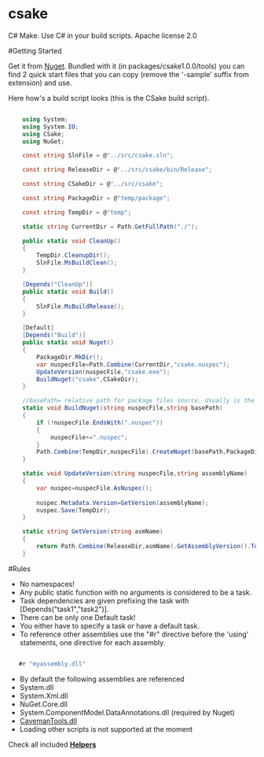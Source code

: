 csake
=====

C# Make. Use C# in your build scripts. Apache license 2.0


#Getting Started

Get it from [Nuget](https://www.nuget.org/packages/CSake/).
Bundled with it (in packages/csake1.0.0/tools) you can find 2 quick start files that you can copy (remove the '-sample' suffix from extension) and use.

Here how's a build script looks (this is the CSake build script).

```csharp

	using System;
	using System.IO;
	using CSake;
	using NuGet;

	const string SlnFile = @"../src/csake.sln";

	const string ReleaseDir = @"../src/csake/bin/Release";

	const string CSakeDir = @"../src/csake";

	const string PackageDir = @"temp/package";

	const string TempDir = @"temp";

	static string CurrentDir = Path.GetFullPath("./");

	public static void CleanUp()
	{
		TempDir.CleanupDir();
		SlnFile.MsBuildClean();
	}

	[Depends("CleanUp")]
	public static void Build()
	{
		SlnFile.MsBuildRelease();
	}

	[Default]
	[Depends("Build")]
	public static void Nuget()
	{
		PackageDir.MkDir();
		var nuspecFile=Path.Combine(CurrentDir,"csake.nuspec");
		UpdateVersion(nuspecFile,"csake.exe");
		BuildNuget("csake",CSakeDir);
	}

	//basePath= relative path for package files source. Usually is the project dir
	static void BuildNuget(string nuspecFile,string basePath)
	{
		if (!nuspecFile.EndsWith(".nuspec"))
		{
			nuspecFile+=".nuspec";
		}
		Path.Combine(TempDir,nuspecFile).CreateNuget(basePath,PackageDir);    
	}

	static void UpdateVersion(string nuspecFile,string assemblyName)
	{
		var nuspec=nuspecFile.AsNuspec();
   
		nuspec.Metadata.Version=GetVersion(assemblyName);
		nuspec.Save(TempDir);    
	}

	static string GetVersion(string asmName)
	{
		return Path.Combine(ReleaseDir,asmName).GetAssemblyVersion().ToSemanticVersion().ToString();
	}


````

#Rules

* No namespaces!
* Any public static function with no arguments is considered to be a task.
* Task dependencies are given prefixing the task with [Depends("task1","task2")].
* There can be only one Default task!
* You either have to specify a task or have a default task.
* To reference other assemblies use the "#r" directive before the 'using' statements, one directive for each assembly.
 ```csharp

	#r "myassembly.dll"

 ````
* By default the following assemblies are referenced
 * System.dll
 * System.Xml.dll
 * NuGet.Core.dll
 * System.ComponentModel.DataAnnotations.dll (required by Nuget)
 * [CavemanTools.dll](https://bitbucket.org/sapiensworks/caveman-tools/wiki/CTools)
* Loading other scripts is not supported at the moment

Check all included **[Helpers](https://github.com/sapiens/csake/wiki/Helpers)**


